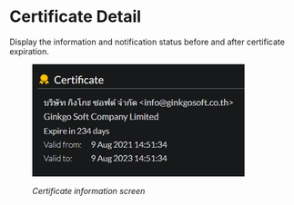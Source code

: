 # Certificate Detail

Display the information and notification status before and after certificate expiration.

<figure><img src="../../.gitbook/assets/image (63).png" alt=""><figcaption><p><em>Certificate information screen</em></p></figcaption></figure>
